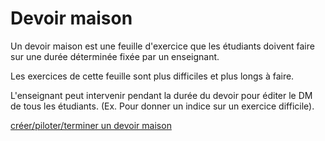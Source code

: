 #  Devoir maison

Un devoir maison est une feuille d'exercice que les étudiants doivent faire sur une durée déterminée fixée par un enseignant.

Les exercices de cette feuille sont plus difficiles et plus longs à faire.

L'enseignant peut intervenir pendant la durée du devoir pour éditer le DM de tous les étudiants. (Ex. Pour donner un indice sur un exercice difficile).


[créer/piloter/terminer un devoir maison](../acteurs/casutilisation/enseignant/dm.md)

